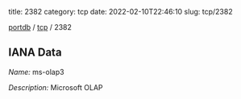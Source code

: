 title: 2382
category: tcp
date: 2022-02-10T22:46:10
slug: tcp/2382

[portdb](/) / [tcp](/category/tcp.html) / 2382


## IANA Data

_Name:_ ms-olap3

_Description:_ Microsoft OLAP

